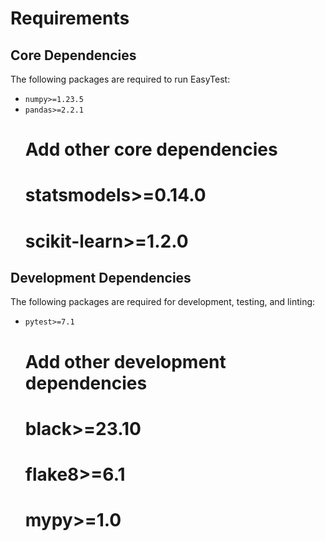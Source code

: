 # Requirements

## Core Dependencies

The following packages are required to run EasyTest:

* `numpy>=1.23.5`
* `pandas>=2.2.1`
    #   Add other core dependencies
    #   statsmodels>=0.14.0
    #   scikit-learn>=1.2.0

## Development Dependencies

The following packages are required for development, testing, and linting:

* `pytest>=7.1`
    #   Add other development dependencies
    #   black>=23.10
    #   flake8>=6.1
    #   mypy>=1.0
